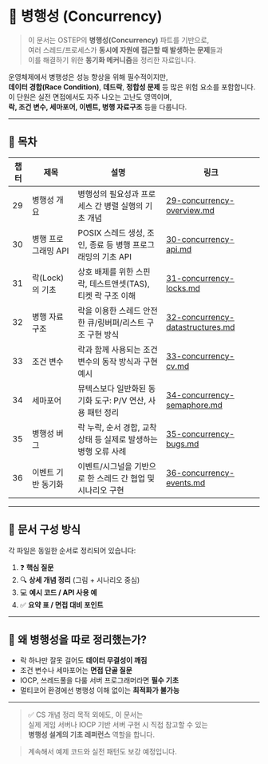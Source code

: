 # 🔄 병행성 (Concurrency)

> 이 문서는 OSTEP의 **병행성(Concurrency)** 파트를 기반으로,  
> 여러 스레드/프로세스가 **동시에 자원에 접근할 때 발생하는 문제**들과  
> 이를 해결하기 위한 **동기화 메커니즘**을 정리한 자료입니다.

운영체제에서 병행성은 성능 향상을 위해 필수적이지만,  
**데이터 경합(Race Condition)**, **데드락**, **정합성 문제** 등 많은 위험 요소를 포함합니다.  
이 단원은 실전 면접에서도 자주 나오는 고난도 영역이며,  
**락, 조건 변수, 세마포어, 이벤트, 병행 자료구조** 등을 다룹니다.

---

## 📂 목차

| 챕터 | 제목 | 설명 | 링크 |
|-------|------|------|------|
| 29 | 병행성 개요 | 병행성의 필요성과 프로세스 간 병렬 실행의 기초 개념 | [29-concurrency-overview.md](./29-concurrency-overview.md) |
| 30 | 병행 프로그래밍 API | POSIX 스레드 생성, 조인, 종료 등 병행 프로그래밍의 기초 API | [30-concurrency-api.md](./30-concurrency-api.md) |
| 31 | 락(Lock)의 기초 | 상호 배제를 위한 스핀락, 테스트앤셋(TAS), 티켓 락 구조 이해 | [31-concurrency-locks.md](./31-concurrency-locks.md) |
| 32 | 병행 자료구조 | 락을 이용한 스레드 안전한 큐/링버퍼/리스트 구조 구현 방식 | [32-concurrency-datastructures.md](./32-concurrency-datastructures.md) |
| 33 | 조건 변수 | 락과 함께 사용되는 조건 변수의 동작 방식과 구현 예시 | [33-concurrency-cv.md](./33-concurrency-cv.md) |
| 34 | 세마포어 | 뮤텍스보다 일반화된 동기화 도구: P/V 연산, 사용 패턴 정리 | [34-concurrency-semaphore.md](./34-concurrency-semaphore.md) |
| 35 | 병행성 버그 | 락 누락, 순서 경합, 교착상태 등 실제로 발생하는 병행 오류 사례 | [35-concurrency-bugs.md](./35-concurrency-bugs.md) |
| 36 | 이벤트 기반 동기화 | 이벤트/시그널을 기반으로 한 스레드 간 협업 및 시나리오 구현 | [36-concurrency-events.md](./36-concurrency-events.md) |

---

## 📌 문서 구성 방식

각 파일은 동일한 순서로 정리되어 있습니다:

1. ❓ **핵심 질문**
2. 🔍 **상세 개념 정리** (그림 + 시나리오 중심)
3. 💻 **예시 코드 / API 사용 예**
4. ✅ **요약 표 / 면접 대비 포인트**

---

## 🧩 왜 병행성을 따로 정리했는가?

- 락 하나만 잘못 걸어도 **데이터 무결성이 깨짐**
- 조건 변수나 세마포어는 **면접 단골 질문**
- IOCP, 쓰레드풀을 다룰 서버 프로그래머라면 **필수 기초**
- 멀티코어 환경에선 병행성 이해 없이는 **최적화가 불가능**

---

> ✅ CS 개념 정리 목적 외에도, 이 문서는  
> 실제 게임 서버나 IOCP 기반 서버 구현 시 직접 참고할 수 있는  
> **병행성 설계의 기초 레퍼런스** 역할을 합니다.

> 계속해서 예제 코드와 실전 패턴도 보강 예정입니다.
